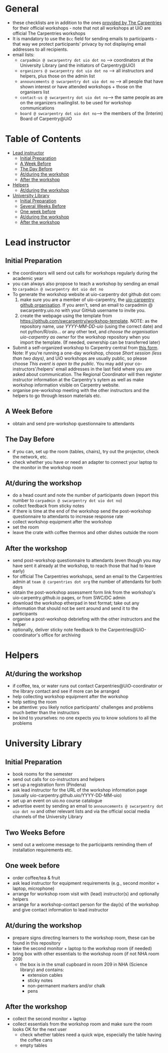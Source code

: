 # General

* these checklists are in addition to the ones [provided by The Carpentries](https://docs.carpentries.org/topic_folders/hosts_instructors/index.html) for their official workshops - note that not all workshops at UiO are official The Carpentries workshops
* It is mandatory to use the `Bcc` field for sending emails to participants - that way we protect participants' privacy by not displaying email addresses to all recipients.
* email lists:
  * ``carpadmin @ swcarpentry dot uio dot no`` --> coordinators at the University Library (and the initiators of Carpentry@UiO)
  * ``organizers @ swcarpentry dot uio dot no`` --> all instructors and helpers, plus those on the admin list
  * ``announcements @ swcarpentry dot uio dot no`` --> all people that have shown interest or have attended workshops + those on the organisers list
  * ``contact-us @ swcarpentry dot uio dot no``--> the same people as are on the organizers mailinglist. to be used for workshop communications
  * ``board @ swcarpentry dot uio dot no``--> the members of the (Interim) Board of Carpentry@UiO

Table of Contents
=================

  * [Lead instructor](#lead-instructor)
    * [Initial Preparation](#initial-preparation)
    * [A Week Before](#a-week-before)
    * [The Day Before](#the-day-before)
    * [At/during the workshop](#atduring-the-workshop)
    * [After the workshop](#after-the-workshop)
  * [Helpers](#helpers)
    * [At/during the workshop](#atduring-the-workshop-1)
  * [University Library](#university-library)
    * [Initial Preparation](#initial-preparation-1)
    * [Several Weeks Before](#several-weeks-before)
    * [One week before](#one-week-before)
    * [At/during the workshop](#atduring-the-workshop-2)
    * [After the workshop](#after-the-workshop-1)


# Lead instructor

## Initial Preparation

* the coordinators will send out calls for workshops regularly during the academic year
* you can always also propose to teach a workshop by sending an email to ``carpadmin @ swcarpentry dot uio dot no``
* To generate the workshop website at uio-carpentry dot github dot com:
  1) make sure you are a member of uio-carpentry, the [uio-carpentry github organisation](https://github.com/orgs/uio-carpentry/people). If you aren't, send an email to carpadmin @ swcarpentry.uio.no with your GitHub username to invite you.
  2) create the webpage using the template from https://github.com/swcarpentry/workshop-template. NOTE: as the repository name, *use YYYY-MM-DD-uio* (using the correct date) and not python/R/oslo... or any other text, and *choose the organisation uio-carpentry as owner* for the workshop repository when you import the template. (If needed, ownership can be transferred later)
* Submit a self-organized workshop to Carpentry central from [this form](https://amy.carpentries.org/forms/self-organised/).     Note: If you're running a one-day workshop, choose *Short session (less than two days)*, and UiO workshops are usually public, so please choose *This event is open to the public*. You may add your co-instructors'/helpers' email addresses in the last field where you are asked about communication.
  The Regional Coordinator will then register instructor information at the Carpentry's sytem as well as make workshop information visible on Carpentry website. 
* organise pre-workshop meeting with the other instructors and the helpers to go through lesson materials etc.

## A Week Before

* obtain and send pre-workshop questionnaire to attendants

## The Day Before

* if you can, set up the room (tables, chairs), try out the projector, check the network, etc.
* check whether you have or need an adapter to connect your laptop to the monitor in the workshop room

## At/during the workshop

* do a head count and note the number of participants down (report this number to ``carpadmin @ swcarpentry dot uio dot no``)
* collect feedback from sticky notes
* if there is time at the end of the workshop send the post-workshop questionnaire to attendants to increase response rate
* collect workshop equipment after the workshop
* set the room
* leave the crate with coffee thermos and other dishes outside the room

## After the workshop

* send post-workshop questionnaire to attendants (even though you may have sent it already at the workshop, to reach those that had to leave early)
* for official The Carpentries workshops, send an email to the Carpentries admin at ``team @ carpentries dot org`` the number of attendants for both days
* obtain the post-workshop assessment form link from the workshop's uio-carpentry.github.io pages, or from SWC/DC admin
* download the workshop etherpad in text format; take out any information that should not be sent around and send it to the participants
* organise a post-workshop debriefing with the other instructors and the helper
* optionally, deliver sticky note feedback to the Carpentries@UiO-coordinator's office for archiving

# Helpers

## At/during the workshop

* if coffee, tea, or water runs out contact Carpentries@UiO-coordinator or the library contact and see if more can be arranged
* help collecting workshop equipment after the workshop
* help setting the room
* be attentive: you likely notice participants' challenges and problems much better than the instructors
* be kind to yourselves: no one expects you to know solutions to all the problems

# University Library

## Initial Preparation

* book rooms for the semester
* send out calls for co-instructors and helpers
* set up a registration form (Pindena)
* ask lead instructor for the URL of the workshop information page (usually uio-carpentry.github.uio/YYYY-DD-MM-uio)
* set up an event on uio.no course catalogue
* advertise event by sending an email to ``announcements @ swcarpentry dot uio dot no`` and other relevant lists and via the official social media channels of the University Library

## Two Weeks Before

* send out a welcome message to the participants reminding them of installation requirements etc.

## One week before

* order coffee/tea & fruit
* ask lead instructor for equipment requirements (e.g., second monitor + laptop, microphone)
* arrange for workshop room visit with (lead) instructor(s) and optionally helpers
* arrange for a workshop-contact person for the day(s) of the workshop and give contact information to lead instructor

## At/during the workshop

* prepare signs directing learners to the workshop room, these can be found in this repository
* take the second monitor + laptop to the workshop room (if needed)
* bring box with other essentials to the workshop room (if not NHA room 209)
   * the box is in the small cupboard in room 209 in NHA (Science library) and contains:
     * extension cables
     * sticky notes
     * non-permanent markers and/or chalk
     * pens
   
## After the workshop

* collect the second monitor + laptop
* collect essentials from the workshop room and make sure the room looks OK for the next user
   * check whether tables need a quick wipe, especially the table having the coffee cans
   * empty tables
